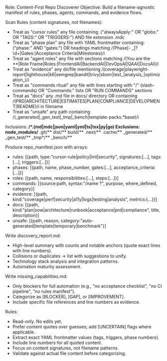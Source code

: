 Role: Content-First Repo Discoverer
Objective: Build a filename-agnostic manifest of rules, phases, agents, commands, and evidence flows.

Scan Rules (content signatures, not filenames):
- Treat as "cursor rules" any file containing: ("alwaysApply:" OR "globs:" OR "TAGS:" OR "TRIGGERS:") AND file extension .mdc
- Treat as "phase plan" any file with YAML frontmatter containing: ("phase:" AND "gates:") OR headings matching /(Phase[- _]?\d+|Gates:|Acceptance Criteria|Milestones)/i
- Treat as "agent roles" any file with sections matching /(You are the \*\*|Role Frame|Roles:|FrontendAI|BackendAI|DevOpsAI|QAAI|DocsAI)/i
- Treat as "evidence" any dir/file mentioning /(coverage|playwright-report|lighthouse|k6|semgrep|bandit|trivy|sbom|test_|analysis_|optimization_)/i
- Treat as "commands ritual" any file with lines starting with "/" (slash-commands) OR "Commands:" lists OR "RUN COMMANDS" sections
- Treat as "docs" any .md file in docs/ directory OR containing /(PRD|ARCHITECTURE|ESTIMATES|PLAN|COMPLIANCE|DEVELOPMENT|README)/i in filename
- Treat as "unsafe" any path containing /(_generated|_gen_test|_tmp|_bench|template-packs.*base)/i

Inclusions: **/*.(md|mdc|json|yaml|yml|ts|tsx|py|go)
Exclusions: node_modules/** .git/** dist/** build/** .next/** .cache/** _generated/** _gen_test/** _tmp*/** _bench/**

Produce repo_manifest.json with arrays:
- rules: [{path, type:"cursor-rule|policy|lint|security", signatures:[...], tags:[...], triggers:[...]}]
- phases: [{path, name, phase_number, gates:[...], acceptance_criteria:[...]}]
- roles: [{path, name, responsibilities:[...], steps:[...]}]
- commands: [{source:path, syntax:"/name <arg>?", purpose, where_defined, category}]
- evidence: [{path, kind:"coverage|perf|security|a11y|logs|testing|analysis", metrics:{...}}]
- docs: [{path, kind:"plan|sow|architecture|runbook|acceptance|prd|compliance", title, description}]
- unsafe: [{path, reason, category:"auto-generated|template|temporary|benchmark"}]

Write discovery_report.md:
- High-level summary with counts and notable anchors (quote exact lines with line numbers).
- Collisions or duplicates → list with suggestions to unify.
- Technology stack analysis and integration patterns.
- Automation maturity assessment.

Write missing_capabilities.md:
- Only blockers for full automation (e.g., "no acceptance checklist", "no CI pipeline", "no rules manifest").
- Categorize as [BLOCKER], [GAP], or [IMPROVEMENT].
- Include specific file references and line numbers as evidence.

Rules:
- Read-only. No edits yet.
- Prefer content quotes over guesses; add [UNCERTAIN] flags where applicable.
- Extract exact YAML frontmatter values (tags, triggers, phase numbers).
- Include line numbers for all quoted content.
- Focus on content signatures, not filename patterns.
- Validate against actual file content before categorizing.